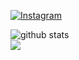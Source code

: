 <a href="https://www.instagram.com/budilutfii" target="_blank"><img src="https://img.shields.io/badge/Instagram-%23E4405F.svg?&style=flat-square&logo=instagram&logoColor=white" alt="Instagram"></a>

![github stats](https://github-readme-stats.vercel.app/api?username=budilutfii&show_icons=true)
<br>
<img src="https://github-readme-stats.vercel.app/api/top-langs/?username=budilutfii&theme=vue">
